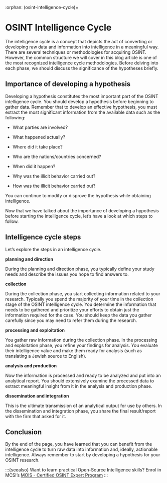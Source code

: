 :orphan:
(osint-intelligence-cycle)=
# OSINT Intelligence Cycle
 
The intelligence cycle is a concept that depicts the act of converting or developing raw data and information into intelligence in a meaningful way.
There are several techniques or methodologies for acquiring OSINT. However, the common structure we will cover in this blog article is one of the most recognized intelligence cycle methodologies. Before delving into each phase, we should discuss the significance of the hypotheses briefly.

## Importance of developing a hypothesis

Developing a hypothesis constitutes the most important part of the OSINT intelligence cycle. You should develop a hypothesis before beginning to gather data. Remember that to develop an effective hypothesis, you must extract the most significant information from the available data such as the following:

- What parties are involved?
- What happened actually?

- Where did it take place?
- Who are the nations/countries concerned?
- When did it happen?
- Why was the illicit behavior carried out?
- How was the illicit behavior carried out?

You can continue to modify or disprove the hypothesis while obtaining intelligence.

Now that we have talked about the importance of developing a hypothesis before starting the intelligence cycle, let’s have a look at which steps to follow.

## Intelligence cycle steps

Let’s explore the steps in an intelligence cycle.

**planning and direction**

During the planning and direction phase, you typically define your study needs and describe the issues you hope to find answers to.

**collection**

During the collection phase, you start collecting information related to your research. Typically you spend the majority of your time in the collection stage of the OSINT intelligence cycle. You determine the information that needs to be gathered and prioritize your efforts to obtain just the information required for the case. You should keep the data you gather carefully since you may need to refer them during the research.

**processing and exploitation**

You gather raw information during the collection phase. In the processing and exploitation phase, you refine your findings for analysis. You evaluate their intelligence value and make them ready for analysis (such as translating a Jewish source to English).

**analysis and production**

Now the information is processed and ready to be analyzed and put into an analytical report. You should extensively examine the processed data to extract meaningful insight from it in the analysis and production phase.

**dissemination and integration**

This is the ultimate transmission of an analytical output for use by others. In the dissemination and integration phase, you share the final result/report with the firm that asked for it.

## Conclusion

By the end of the page, you have learned that you can benefit from the intelligence cycle to turn raw data into information and, ideally, actionable intelligence. Always remember to start by developing a hypothesis for your OSINT research.

:::{seealso}
Want to learn practical Open-Source Intelligence skills? Enrol in MCSI’s [MOIS - Certified OSINT Expert Program](https://www.mosse-institute.com/certifications/mois-certified-osint-expert.html)
:::